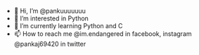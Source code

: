 - 👋 Hi, I’m @pankuuuuuuu
- 👀 I’m interested in Python
- 🌱 I’m currently learning Python and C
- 📫 How to reach me @im.endangered in facebook, instagram @pankaj69420 in twitter

<!---
pankuuuuuuu/pankuuuuuuu is a ✨ special ✨ repository because its `README.md` (this file) appears on your GitHub profile.
You can click the Preview link to take a look at your changes.
--->
